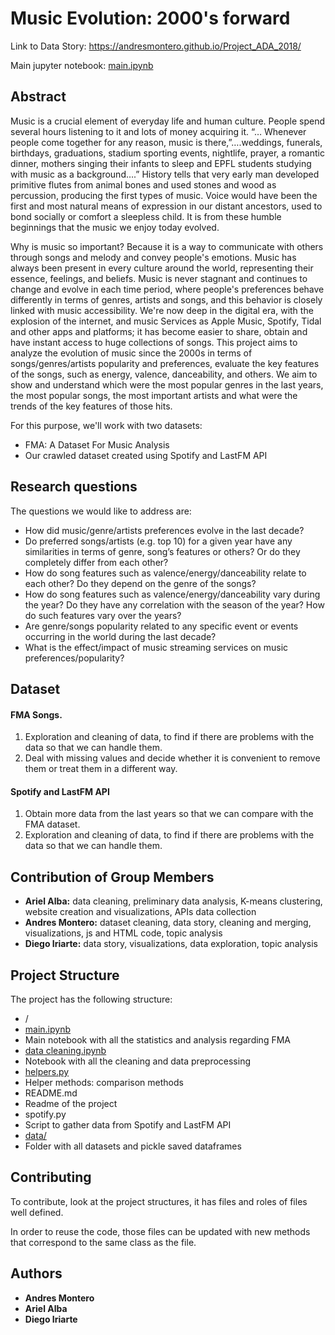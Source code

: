 # Music Evolution: 2000's forward

Link to Data Story:  https://andresmontero.github.io/Project_ADA_2018/

Main jupyter notebook: [main.ipynb]( https://github.com/AndresMontero/Project_ADA_2018/blob/master/src/main.ipynb)

## Abstract
Music is a crucial element of everyday life and human culture. People spend several hours listening to it and lots of money acquiring it. “… Whenever people come together for any reason, music is there,”….weddings, funerals, birthdays, graduations, stadium sporting events, nightlife, prayer, a romantic dinner, mothers singing their infants to sleep and EPFL students studying with music as a background….” History tells that very early man developed primitive flutes from animal bones and used stones and wood as percussion, producing the first types of music. Voice would have been the first and most natural means of expression in our distant ancestors, used to bond socially or comfort a sleepless child. It is from these humble beginnings that the music we enjoy today evolved.

Why is music so important? Because it is a way to communicate with others through songs and melody and convey people's emotions. Music has always been present in every culture around the world, representing their essence, feelings, and beliefs. Music is never stagnant and continues to change and evolve in each time period, where people's preferences behave differently in terms of genres, artists and songs, and this behavior is closely linked with music accessibility. We're now deep in the digital era, with the explosion of the internet, and music Services as Apple Music, Spotify, Tidal and other apps and platforms; it has become easier to share, obtain and have instant access to huge collections of songs. This project aims to analyze the evolution of music since the 2000s in terms of songs/genres/artists popularity and preferences, evaluate the key features of the songs, such as energy, valence, danceability, and others. We aim to show and understand which were the most popular genres in the last years, the most popular songs, the most important artists and what were the trends of the key features of those hits.

For this purpose, we'll work with two datasets:

* FMA: A Dataset For Music Analysis
* Our crawled dataset created using Spotify and LastFM API


## Research questions

The questions we would like to address are:
* How did music/genre/artists preferences evolve in the last decade?
* Do preferred songs/artists (e.g. top 10) for a given year have any similarities in terms of genre, song’s features or others? Or do they completely differ from each other?
* How do song features such as valence/energy/danceability relate to each other? Do they depend on the genre of the songs?
* How do song features such as valence/energy/danceability vary during the year? Do they have any correlation with the season of the year? How do such features vary over the years?
* Are genre/songs popularity related to any specific event or events occurring in the world during the last decade?
* What is the effect/impact of music streaming services on music preferences/popularity?


## Dataset

#### FMA Songs.

1. Exploration and cleaning of data, to find if there are problems with the data so that we can handle them.
2. Deal with missing values and decide whether it is convenient to remove them or treat them in a different way.

#### Spotify and LastFM API

1. Obtain more data from the last years so that we can compare with the FMA dataset.
2. Exploration and cleaning of data, to find if there are problems with the data so that we can handle them.



## Contribution of Group Members
* __Ariel Alba:__ data cleaning, preliminary data analysis, K-means clustering, website creation and visualizations, APIs data collection
* __Andres Montero:__ dataset cleaning, data story, cleaning and merging, visualizations, js and HTML code, topic analysis
* __Diego Iriarte:__ data story, visualizations, data exploration, topic analysis



## Project Structure

The project has the following structure:

* /
* [main.ipynb]( https://github.com/AndresMontero/Project_ADA_2018/blob/master/src/main.ipynb) 
* Main notebook with all the statistics and analysis regarding FMA 
* [data cleaning.ipynb](https://github.com/AndresMontero/Project_ADA_2018/blob/master/src/data_cleaning.ipynb)
* Notebook with all the cleaning and data preprocessing
* [helpers.py](https://github.com/AndresMontero/Project_ADA_2018/blob/master/src/helpers.py)
* Helper methods: comparison methods
* README.md
* Readme of the project
* spotify.py
* Script to gather data from Spotify and LastFM API
* [data/](https://drive.google.com/drive/folders/167qwb1R_FTpEyS3RYS3yyxfetq7ByCY8)
* Folder with all datasets and pickle saved dataframes

## Contributing

To contribute, look at the project structures, it has files and roles of files well defined. 

In order to reuse the code, those files can be updated with new methods that correspond 
to the same class as the file.

## Authors

* **Andres Montero**
* **Ariel Alba**
* **Diego Iriarte**



